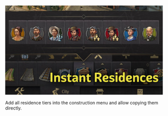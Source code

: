 ![](./logo.jpg)

Add all residence tiers into the construction menu and allow copying them directly.
